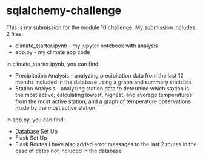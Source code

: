 # sqlalchemy-challenge
This is my submission for the module 10 challenge. My submission includes 2 files:
- climate_starter.ipynb - my jupyter notebook with analysis
- app.py - my climate app code

In climate_starter.ipynb, you can find:
- Precipitation Analysis - analyzing precipitation data from the last 12 months included in the database using a graph and summary statistics
- Station Analysis - analyzing station data to determine which station is the most active; calculating lowest, highest, and average temperatures from the most active station; and a graph of temperature observations made by the most active station

In app.py, you can find:
- Database Set Up
- Flask Set Up
- Flask Routes
I have also added error messages to the last 2 routes in the case of dates not included in the database
